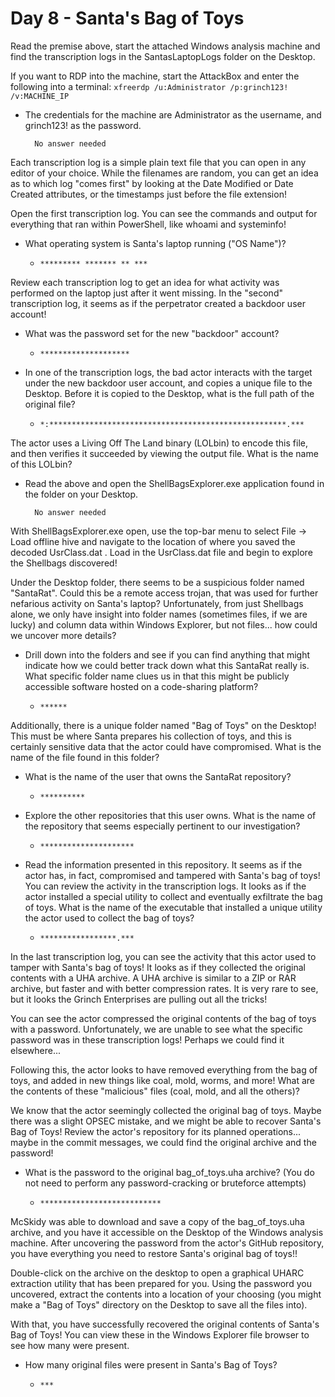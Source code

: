 # Day 8 - Santa's Bag of Toys


Read the premise above, start the attached Windows analysis machine and find the transcription logs in the SantasLaptopLogs folder on the Desktop.

If you want to RDP into the machine, start the AttackBox and enter the following into a terminal: `xfreerdp /u:Administrator /p:grinch123! /v:MACHINE_IP`

- The credentials for the machine are Administrator as the username, and grinch123! as the password.

		No answer needed

Each transcription log is a simple plain text file that you can open in any editor of your choice. While the filenames are random, you can get an idea as to which log "comes first" by looking at the Date Modified or Date Created attributes, or the timestamps just before the file extension!

Open the first transcription log. You can see the commands and output for everything that ran within PowerShell, like whoami and systeminfo!

- What operating system is Santa's laptop running ("OS Name")?

	- `********* ******* ** ***`

Review each transcription log to get an idea for what activity was performed on the laptop just after it went missing. In the "second" transcription log, it seems as if the perpetrator created a backdoor user account!

- What was the password set for the new "backdoor" account?

	- `********************`

- In one of the transcription logs,  the bad actor interacts with the target under the new backdoor user account, and copies a unique file to the Desktop. Before it is copied to the Desktop, what is the full path of the original file? 

	- `*:*****************************************************.***`

The actor uses a Living Off The Land binary (LOLbin) to encode this file, and then verifies it succeeded by viewing the output file. What is the name of this LOLbin?

- Read the above and open the ShellBagsExplorer.exe application found in the folder on your Desktop.

		No answer needed

With ShellBagsExplorer.exe  open, use the top-bar menu to select File  -> Load offline hive and navigate to the location of where you saved the decoded UsrClass.dat . Load in the UsrClass.dat file and begin to explore the Shellbags discovered!

Under the Desktop folder, there seems to be a suspicious folder named "SantaRat". Could this be a remote access trojan, that was used for further nefarious activity on Santa's laptop? Unfortunately, from just Shellbags alone, we only have insight into folder names (sometimes files, if we are lucky) and column data within Windows Explorer, but not files... how could we uncover more details?

- Drill down into the folders and see if you can find anything that might indicate how we could better track down what this SantaRat really is. What specific folder name clues us in that this might be publicly accessible software hosted on a code-sharing platform?

	- `******`

Additionally, there is a unique folder named "Bag of Toys" on the Desktop! This must be where Santa prepares his collection of toys, and this is certainly sensitive data that the actor could have compromised. What is the name of the file found in this folder? 

- What is the name of the user that owns the SantaRat repository?

	- `**********`

- Explore the other repositories that this user owns. What is the name of the repository that seems especially pertinent to our investigation?

	- `*********************`

- Read the information presented in this repository. It seems as if the actor has, in fact, compromised and tampered with Santa's bag of toys! You can review the activity in the transcription logs. It looks as if the actor installed a special utility to collect and eventually exfiltrate the bag of toys. What is the name of the executable that installed a unique utility the actor used to collect the bag of toys?

	- `*****************.***`

In the last transcription log, you can see the activity that this actor used to tamper with Santa's bag of toys! It looks as if they collected the original contents with a UHA archive. A UHA archive is similar to a ZIP or RAR archive, but faster and with better compression rates. It is very rare to see, but it looks the Grinch Enterprises are pulling out all the tricks!

You can see the actor compressed the original contents of the bag of toys with a password. Unfortunately, we are unable to see what the specific password was in these transcription logs! Perhaps we could find it elsewhere...

Following this, the actor looks to have removed everything from the bag of toys, and added in new things like coal, mold, worms, and more!  What are the contents of these "malicious" files (coal, mold, and all the others)?


We know that the actor seemingly collected the original bag of toys. Maybe there was a slight OPSEC mistake, and we might be able to recover Santa's Bag of Toys! Review the actor's repository for its planned operations... maybe in the commit messages, we could find the original archive and the password!

- What is the password to the original bag_of_toys.uha archive? (You do not need to perform any password-cracking or bruteforce attempts)

	- `***************************`

McSkidy was able to download and save a copy of the bag_of_toys.uha archive, and you have it accessible on the Desktop of the Windows analysis machine. After uncovering the password from the actor's GitHub repository, you have everything you need to restore Santa's original bag of toys!! 

Double-click on the archive on the desktop to open a graphical UHARC extraction utility that has been prepared for you. Using the password you uncovered, extract the contents into a location of your choosing (you might make a "Bag of Toys" directory on the Desktop to save all the files into).

With that, you have successfully recovered the original contents of Santa's Bag of Toys! You can view these in the Windows Explorer file browser to see how many were present.

- How many original files were present in Santa's Bag of Toys?

	- `***`
